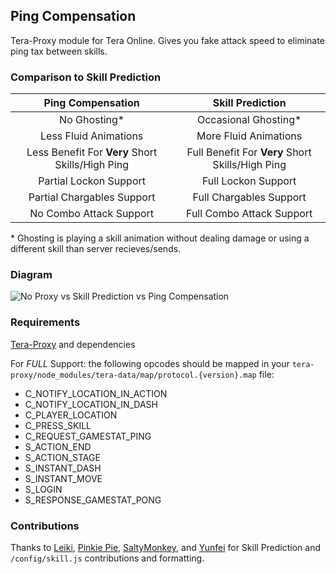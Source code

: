 ## Ping Compensation
Tera-Proxy module for Tera Online. Gives you fake attack speed to eliminate ping tax between skills.
### Comparison to Skill Prediction
Ping Compensation | Skill Prediction
:--:|:--:
No Ghosting\* | Occasional Ghosting\*
Less Fluid Animations | More Fluid Animations
Less Benefit For **Very** Short Skills/High Ping | Full Benefit For **Very** Short Skills/High Ping
Partial Lockon Support | Full Lockon Support
Partial Chargables Support | Full Chargables Support
No Combo Attack Support | Full Combo Attack Support

\* Ghosting is playing a skill animation without dealing damage or using a different skill than server recieves/sends.
### Diagram
![No Proxy vs Skill Prediction vs Ping Compensation](https://i.imgur.com/yXttYwv.png)
### Requirements
[Tera-Proxy](https://github.com/meishuu/tera-proxy) and dependencies

For *FULL* Support: the following opcodes should be mapped in your `tera-proxy/node_modules/tera-data/map/protocol.{version}.map` file:
* C_NOTIFY_LOCATION_IN_ACTION
* C_NOTIFY_LOCATION_IN_DASH
* C_PLAYER_LOCATION
* C_PRESS_SKILL
* C_REQUEST_GAMESTAT_PING
* S_ACTION_END
* S_ACTION_STAGE
* S_INSTANT_DASH
* S_INSTANT_MOVE
* S_LOGIN
* S_RESPONSE_GAMESTAT_PONG
### Contributions
Thanks to [Leiki](https://github.com/Leyki), [Pinkie Pie](https://github.com/pinkipi), [SaltyMonkey](https://github.com/SaltyMonkey), and [Yunfei](https://github.com/YunfeiG) for Skill Prediction and `/config/skill.js` contributions and formatting.
